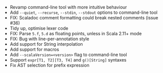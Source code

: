 * Revamp command-line tool with more intuitive behaviour
* Add `--quiet`, `--recurse`, `--stdin`, `--stdout` options to command-line tool
* FIX: Scaladoc comment formatting could break nested comments (issue #36)
* Tidy up, optimise lexer code
* FIX: Parse `5.f`, `5.d` as floating points, unless in Scala 2.11+ mode
* FIX: Bug with line-per-annotation style
* Add support for String interpolation
* Add support for macros
* Add `--scalaVersion=<version>` flag to command-line tool
* Support `expr[T1, T2][T3, T4]` and `g()[String]` syntaxes
* Fix AST selection for prefix expression
